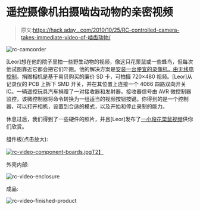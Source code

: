 # 遥控摄像机拍摄啮齿动物的亲密视频

> 原文:[https://hack aday . com/2010/10/25/RC-controlled-camera-takes-immediate-video-of-啮齿动物/](https://hackaday.com/2010/10/25/rc-controlled-camera-takes-intimate-video-of-rodents/)

![](../Images/7c699d8c037ff1d9cc3d692d54ff5173.png "rc-camcorder")

[Leor]想在他的院子里拍一些野生动物的视频，像这只花栗鼠或一些蜂鸟，但每次他试图靠近它都会把它们吓跑。他的解决方案是[安装一台便宜的录像机，由无线电控制](http://www.mediafire.com/?3ecvojgpvw41j0z)。捐赠相机是基于易贝购买的廉价 SD 卡，可拍摄 720×480 视频。[Leor]从记录仪的 PCB 上拆下 SMD 开关，并在其位置上连接一个 4066 四路双向开关 IC。一辆遥控玩具汽车捐赠了一对接收器和发射器。接收器信号由 AVR 微控制器监控，该微控制器将命令转换为一组适当的视频按钮按键。你得到的是一个控制器，可以打开相机，设置到合适的模式，以及开始和停止录制的能力。

休息过后，我们得到了一些硬件的照片，并且[Leor]发布了[一小段花栗鼠视频](http://www.dropshots.com/nobody102#date/2008-01-01/12:07:18)供你们欣赏。

组件板(点击放大):

[![](../Images/7b2305d2b55dd9d40ee9c83f93c825ce.png "rc-video-component-boards.jpg")T2】](http://hackaday.com/wp-content/uploads/2010/10/rc-video-component-boards-jpg.jpeg)

外壳内部:

![](../Images/81b01facafaef9c164415c04da5dc021.png "rc-video-enclosure")

成品:

![](../Images/f1dbc5843b6b3222d18bf3e04fc52766.png "rc-video-finished-product")